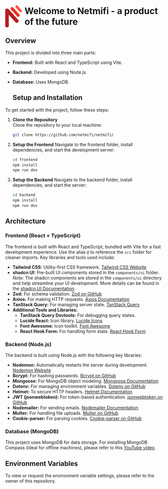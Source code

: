 # <div style="display: flex; gap: 9px; align-items:center;"><img src="./frontend/src/assets/logo/logo.svg" alt="Alt text" width="70" height="70"> Welcome to Netmifi - a product of the future</div>

## Overview
This project is divided into three main parts:
- **Frontend:** Built with React and TypeScript using Vite.
- **Backend:** Developed using Node.js.
- **Database:** Uses MongoDB.
  
  ## Setup and Installation
To get started with the project, follow these steps:

1. **Clone the Repository**  
   Clone the repository to your local machine:
   ```bash
   git clone https://github.com/netmifi/netmifi/

2. **Setup the Frontend**
    Navigate to the frontend folder, install dependencies, and start the development server:
    ```bash
    cd frontend
    npm install 
    npm run dev

3. **Setup the Backend**
Navigate to the backend folder, install dependencies, and start the server:
    ```bash
    cd backend
    npm install 
    npm run dev

## Architecture 

### Frontend (React + TypeScript)
The frontend is built with React and TypeScript, bundled with Vite for a fast development experience. Use the alias `@` to reference the `src` folder for cleaner imports. Key libraries and tools used include:
- **Tailwind CSS:** Utility-first CSS framework. [Tailwind CSS Website](https://tailwindcss.com/)
- **shadcn UI:** Pre-built UI components stored in the `components/ui` folder.  
  *Note:* The shadcn components are stored in the `components/ui` directory and help streamline your UI development. More details can be found in the [shadcn UI Documentation](https://ui.shadcn.com/).
- **Zod:** For schema validation. [Zod on GitHub](https://github.com/colinhacks/zod)
- **Axios:** For making HTTP requests. [Axios Documentation](https://axios-http.com/)
- **TanStack Query:** For managing server state. [TanStack Query](https://tanstack.com/query/latest)
- **Additional Tools and Libraries:**
  - **TanStack Query Devtools:** For debugging query states.
  - **Lucide React:** Icon library. [Lucide Icons](https://lucide.dev/)
  - **Font Awesome:** Icon toolkit. [Font Awesome](https://fontawesome.com/)
  - **React Hook Form:** For handling form state. [React Hook Form](https://react-hook-form.com/)

### Backend (Node.js)
The backend is built using Node.js with the following key libraries:
- **Nodemon:** Automatically restarts the server during development. [Nodemon Website](https://nodemon.io/)
- **Bcrypt:** For hashing passwords. [Bcrypt on GitHub](https://github.com/kelektiv/node.bcrypt.js/)
- **Mongoose:** For MongoDB object modeling. [Mongoose Documentation](https://mongoosejs.com/)
- **Dotenv:** For managing environment variables. [Dotenv on GitHub](https://github.com/motdotla/dotenv)
- **Helmet:** To secure HTTP headers. [Helmet Documentation](https://helmetjs.github.io/)
- **JWT (jsonwebtoken):** For token-based authentication. [jsonwebtoken on GitHub](https://github.com/auth0/node-jsonwebtoken)
- **Nodemailer:** For sending emails. [Nodemailer Documentation](https://nodemailer.com/about/)
- **Multer:** For handling file uploads. [Multer on GitHub](https://github.com/expressjs/multer)
- **Cookie-parser:** For parsing cookies. [Cookie-parser on GitHub](https://github.com/expressjs/cookie-parser)

### Database (MongoDB)
This project uses MongoDB for data storage. For installing MongoDB Compass (ideal for offline machines), please refer to this [YouTube video](https://youtu.be/gB6WLkSrtJk).

## Environment Variables
To view or request the environment variable settings, please refer to the owner of this repository.
